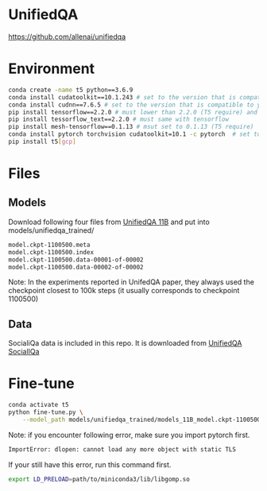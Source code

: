 # UnifiedQA
https://github.com/allenai/unifiedqa

# Environment
```bash
conda create -name t5 python==3.6.9
conda install cudatoolkit==10.1.243 # set to the version that is compatible to your GPU
conda install cudnn==7.6.5 # set to the version that is compatible to your GPU
pip install tensorflow==2.2.0 # must lower than 2.2.0 (T5 require) and installed by pip 
pip install tessorflow_text==2.2.0 # must same with tensorflow
pip install mesh-tensorflow==0.1.13 # msut set to 0.1.13 (T5 require)
conda install pytorch torchvision cudatoolkit=10.1 -c pytorch  # set to the version that is compatible to your GPU
pip install t5[gcp]
```

# Files
## Models

Download following four files from [UnifiedQA 11B](https://console.cloud.google.com/storage/browser/unifiedqa/models/11B) and put into models/unifiedqa_trained/
```bash
model.ckpt-1100500.meta
model.ckpt-1100500.index
model.ckpt-1100500.data-00001-of-00002
model.ckpt-1100500.data-00002-of-00002
```
Note: In the experiments reported in UnifedQA paper, they always used the checkpoint closest to 100k steps (it usually corresponds to checkpoint 1100500)

## Data
SocialiQa data is included in this repo. It is downloaded from [UnifiedQA SocialIQa](https://console.cloud.google.com/storage/browser/unifiedqa/data/social_iqa)

# Fine-tune
```bash
conda activate t5
python fine-tune.py \
    --model_path models/unifiedqa_trained/models_11B_model.ckpt-1100500.index #change model path accordingly if you use other model
```
Note: if you encounter following error, make sure you import pytorch first.
```bash
ImportError: dlopen: cannot load any more object with static TLS 
```
If your still have this error, run this command first.
```bash
export LD_PRELOAD=path/to/miniconda3/lib/libgomp.so
```

